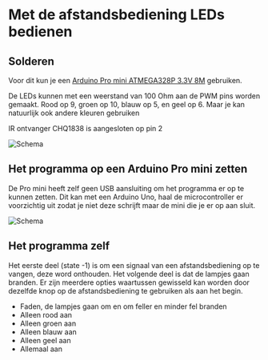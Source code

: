# Met de afstandsbediening LEDs bedienen

## Solderen

Voor dit kun je een [Arduino Pro mini ATMEGA328P 3.3V 8M](https://www.dennisdeal.com/products/10pcs-pro-mini-atmega328p-3-3v-8m-interactive-media-upgrade-version-for-arduino) gebruiken.

De LEDs kunnen met een weerstand van 100 Ohm aan de PWM pins worden gemaakt.
Rood op 9, groen op 10, blauw op 5, en geel op 6.
Maar je kan natuurlijk ook andere kleuren gebruiken

IR ontvanger CHQ1838 is aangesloten op pin 2

![Schema](https://github.com/pikoe/Arduino-IR-sensor-LEDs/blob/master/IR-receiver-LEDs.png?raw=true)

## Het programma op een Arduino Pro mini zetten

De Pro mini heeft zelf geen USB aansluiting om het programma er op te kunnen zetten.
Dit kan met een Arduino Uno, haal de microcontroller er voorzichtig uit zodat je niet deze schrijft maar de mini die je er op aan sluit.

![Schema](https://github.com/pikoe/Arduino-IR-sensor-LEDs/blob/master/programm%20arduion%20pro%20mini%20with%20uno.png?raw=true)

## Het programma zelf

Het eerste deel (state -1) is om een signaal van een afstandsbediening op te vangen, deze word onthouden.
Het volgende deel is dat de lampjes gaan branden. Er zijn meerdere opties waartussen gewisseld kan worden door dezelfde knop op de afstandsbediening te gebruiken als aan het begin.

+ Faden, de lampjes gaan om en om feller en minder fel branden
+ Alleen rood aan
+ Alleen groen aan
+ Alleen blauw aan
+ Alleen geel aan
+ Allemaal aan

